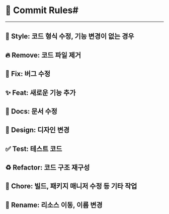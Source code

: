 # 🎯 Commit Rules#
---
## 🎨 Style: 코드 형식 수정, 기능 변경이 없는 경우
## 🔥 Remove: 코드 파일 제거
## 🐛 Fix: 버그 수정
## ✨ Feat: 새로운 기능 추가
## 📝 Docs: 문서 수정
## 💄 Design: 디자인 변경
## ✅ Test: 테스트 코드
## ♻️ Refactor: 코드 구조 재구성
## 🔧 Chore: 빌드, 패키지 매니저 수정 등 기타 작업
## 🚚 Rename: 리소스 이동, 이름 변경
